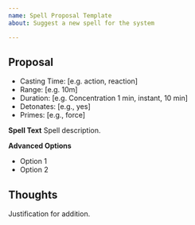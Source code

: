 ```yaml
---
name: Spell Proposal Template
about: Suggest a new spell for the system

---
```


<!-- issue title should be: New Spell: Spell Name -->

## Proposal
* Casting Time: [e.g. action, reaction]
* Range: [e.g. 10m]
* Duration: [e.g. Concentration 1 min, instant, 10 min]
* Detonates: [e.g., yes]
* Primes: [e.g., force]

__Spell Text__
Spell description.

__Advanced Options__
* Option 1
* Option 2

## Thoughts

Justification for addition.

